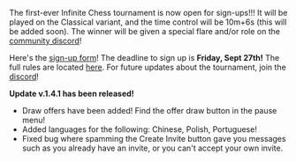 The first-ever Infinite Chess tournament is now open for sign-ups!!! It will be played on the Classical variant, and the time control will be 10m+6s (this will be added soon). The winner will be given a special flare and/or role on the [community discord](https://discord.gg/NFWFGZeNh5)!

Here's the [sign-up form](https://docs.google.com/forms/d/e/1FAIpQLScy5A3fDL_LduFuxy_qODx9hP1_aRip13SK37jH6ERjKWwu_w/viewform)! The deadline to sign up is **Friday, Sept 27th!** The full rules are located [here](https://docs.google.com/document/d/1lCc07bqYZwQbpSOkExZzY044TR5zNfyQT4IQZqqCinc/pub). For future updates about the tournament, join the [discord](https://discord.gg/NFWFGZeNh5)!

**Update v.1.4.1 has been released!**

- Draw offers have been added! Find the offer draw button in the pause menu!
- Added languages for the following: Chinese, Polish, Portuguese!
- Fixed bug where spamming the Create Invite button gave you messages such as you already have an invite, or you can't accept your own invite.

